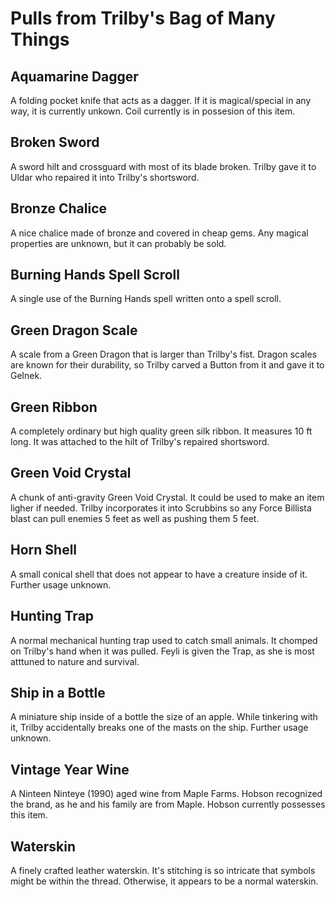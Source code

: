 # Pulls from Trilby's Bag of Many Things

## Aquamarine Dagger

A folding pocket knife that acts as a dagger. If it is magical/special in any way, it is currently unkown. Coil currently is in possesion of this item.

## Broken Sword

A sword hilt and crossguard with most of its blade broken. Trilby gave it to Uldar who repaired it into Trilby's shortsword.

## Bronze Chalice

A nice chalice made of bronze and covered in cheap gems. Any magical properties are unknown, but it can probably be sold.

## Burning Hands Spell Scroll

A single use of the Burning Hands spell written onto a spell scroll.

## Green Dragon Scale

A scale from a Green Dragon that is larger than Trilby's fist. Dragon scales are known for their durability, so Trilby carved a Button from it and gave it to Gelnek.

## Green Ribbon

A completely ordinary but high quality green silk ribbon. It measures 10 ft long. It was attached to the hilt of Trilby's repaired shortsword.

## Green Void Crystal

A chunk of anti-gravity Green Void Crystal. It could be used to make an item ligher if needed. Trilby incorporates it into Scrubbins so any Force Billista blast can pull enemies 5 feet as well as pushing them 5 feet.

## Horn Shell

A small conical shell that does not appear to have a creature inside of it. Further usage unknown.

## Hunting Trap

A normal mechanical hunting trap used to catch small animals. It chomped on Trilby's hand when it was pulled. Feyli is given the Trap, as she is most atttuned to nature and survival.

## Ship in a Bottle

A miniature ship inside of a bottle the size of an apple. While tinkering with it, Trilby accidentally breaks one of the masts on the ship. Further usage unknown.

## Vintage Year Wine

A Ninteen Ninteye (1990) aged wine from Maple Farms. Hobson recognized the brand, as he and his family are from Maple. Hobson currently possesses this item.

## Waterskin

A finely crafted leather waterskin. It's stitching is so intricate that symbols might be within the thread. Otherwise, it appears to be a normal waterskin.